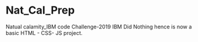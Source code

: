 # Nat_Cal_Prep
Natual calamity_IBM code Challenge-2019 IBM
Did Nothing hence is now a basic HTML - CSS- JS project. 

